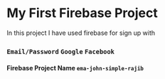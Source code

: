 # My First Firebase Project
In this project I have used firebase for sign up with

### `Email/Password` `Google` `Facebook`

#### Firebase Project Name `ema-john-simple-rajib` 
